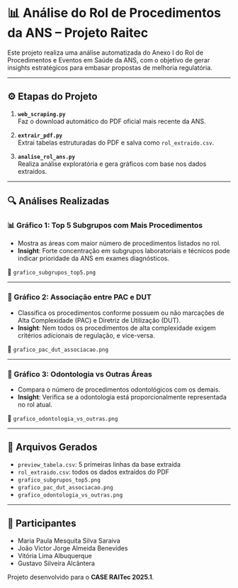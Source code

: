 # 📊 Análise do Rol de Procedimentos da ANS – Projeto Raitec

Este projeto realiza uma análise automatizada do Anexo I do Rol de Procedimentos e Eventos em Saúde da ANS, com o objetivo de gerar insights estratégicos para embasar propostas de melhoria regulatória.

---

## ⚙️ Etapas do Projeto

1. **`web_scraping.py`**  
   Faz o download automático do PDF oficial mais recente da ANS.

2. **`extrair_pdf.py`**  
   Extrai tabelas estruturadas do PDF e salva como `rol_extraido.csv`.

3. **`analise_rol_ans.py`**  
   Realiza análise exploratória e gera gráficos com base nos dados extraídos.

---

## 🔍 Análises Realizadas

### 📊 Gráfico 1: Top 5 Subgrupos com Mais Procedimentos
- Mostra as áreas com maior número de procedimentos listados no rol.
- **Insight**: Forte concentração em subgrupos laboratoriais e técnicos pode indicar prioridade da ANS em exames diagnósticos.

📎 `grafico_subgrupos_top5.png`

---

### 🔗 Gráfico 2: Associação entre PAC e DUT
- Classifica os procedimentos conforme possuem ou não marcações de Alta Complexidade (PAC) e Diretriz de Utilização (DUT).
- **Insight**: Nem todos os procedimentos de alta complexidade exigem critérios adicionais de regulação, e vice-versa.

📎 `grafico_pac_dut_associacao.png`

---

### 🦷 Gráfico 3: Odontologia vs Outras Áreas
- Compara o número de procedimentos odontológicos com os demais.
- **Insight**: Verifica se a odontologia está proporcionalmente representada no rol atual.

📎 `grafico_odontologia_vs_outras.png`

---

## 📎 Arquivos Gerados

- `preview_tabela.csv`: 5 primeiras linhas da base extraída
- `rol_extraido.csv`: todos os dados extraídos do PDF
- `grafico_subgrupos_top5.png`
- `grafico_pac_dut_associacao.png`
- `grafico_odontologia_vs_outras.png`

---

## 👥 Participantes

- Maria Paula Mesquita Silva Saraiva
- João Victor Jorge Almeida Benevides
- Vitória Lima Albuquerque
- Gustavo Silveira Alcântera

Projeto desenvolvido para o **CASE RAITec 2025.1**.
